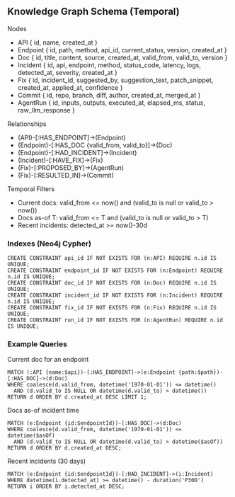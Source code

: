 ## Knowledge Graph Schema (Temporal)

Nodes
- API { id, name, created_at }
- Endpoint { id, path, method, api_id, current_status, version, created_at }
- Doc { id, title, content, source, created_at, valid_from, valid_to, version }
- Incident { id, api, endpoint, method, status_code, latency, logs, detected_at, severity, created_at }
- Fix { id, incident_id, suggested_by, suggestion_text, patch_snippet, created_at, applied_at, confidence }
- Commit { id, repo, branch, diff, author, created_at, merged_at }
- AgentRun { id, inputs, outputs, executed_at, elapsed_ms, status, raw_llm_response }

Relationships
- (API)-[:HAS_ENDPOINT]->(Endpoint)
- (Endpoint)-[:HAS_DOC {valid_from, valid_to}]->(Doc)
- (Endpoint)-[:HAD_INCIDENT]->(Incident)
- (Incident)-[:HAVE_FIX]->(Fix)
- (Fix)-[:PROPOSED_BY]->(AgentRun)
- (Fix)-[:RESULTED_IN]->(Commit)

Temporal Filters
- Current docs: valid_from <= now() and (valid_to is null or valid_to > now())
- Docs as-of T: valid_from <= T and (valid_to is null or valid_to > T)
- Recent incidents: detected_at >= now()-30d

### Indexes (Neo4j Cypher)
```cypher
CREATE CONSTRAINT api_id IF NOT EXISTS FOR (n:API) REQUIRE n.id IS UNIQUE;
CREATE CONSTRAINT endpoint_id IF NOT EXISTS FOR (n:Endpoint) REQUIRE n.id IS UNIQUE;
CREATE CONSTRAINT doc_id IF NOT EXISTS FOR (n:Doc) REQUIRE n.id IS UNIQUE;
CREATE CONSTRAINT incident_id IF NOT EXISTS FOR (n:Incident) REQUIRE n.id IS UNIQUE;
CREATE CONSTRAINT fix_id IF NOT EXISTS FOR (n:Fix) REQUIRE n.id IS UNIQUE;
CREATE CONSTRAINT run_id IF NOT EXISTS FOR (n:AgentRun) REQUIRE n.id IS UNIQUE;
```

### Example Queries
Current doc for an endpoint
```cypher
MATCH (:API {name:$api})-[:HAS_ENDPOINT]->(e:Endpoint {path:$path})-[:HAS_DOC]->(d:Doc)
WHERE coalesce(d.valid_from, datetime('1970-01-01')) <= datetime()
  AND (d.valid_to IS NULL OR datetime(d.valid_to) > datetime())
RETURN d ORDER BY d.created_at DESC LIMIT 1;
```

Docs as-of incident time
```cypher
MATCH (e:Endpoint {id:$endpointId})-[:HAS_DOC]->(d:Doc)
WHERE coalesce(d.valid_from, datetime('1970-01-01')) <= datetime($asOf)
  AND (d.valid_to IS NULL OR datetime(d.valid_to) > datetime($asOf))
RETURN d ORDER BY d.created_at DESC;
```

Recent incidents (30 days)
```cypher
MATCH (e:Endpoint {id:$endpointId})-[:HAD_INCIDENT]->(i:Incident)
WHERE datetime(i.detected_at) >= datetime() - duration('P30D')
RETURN i ORDER BY i.detected_at DESC;
```


